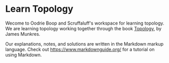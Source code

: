# Learn Topology

Wecome to Oodrie Boop and Scruffaluff's workspace for learning topology. We are
learning topology working together through the book
[Topology](https://www.amazon.com/Topology-2nd-James-Munkres/dp/0131816292), by
James Munkres. 

Our explanations, notes, and solutions are written in the
Markdown markup language. Check out https://www.markdownguide.org/ for a
tutorial on using Markdown.

